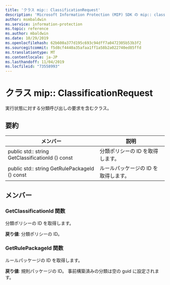 ```yaml
---
title: 'クラス mip:: ClassificationRequest'
description: 'Microsoft Information Protection (MIP) SDK の mip:: classificationrequest クラスについて説明します。'
author: msmbaldwin
ms.service: information-protection
ms.topic: reference
ms.author: mbaldwin
ms.date: 10/29/2019
ms.openlocfilehash: 62b600a377d195c693c94dff7a0472305b53b3f2
ms.sourcegitcommit: f5d8cf4440a35afaa1ff1a58b2a022740ed85ffd
ms.translationtype: MT
ms.contentlocale: ja-JP
ms.lasthandoff: 11/04/2019
ms.locfileid: "73558993"
---
```

# <a name="class-mipclassificationrequest"></a>クラス mip:: ClassificationRequest 
実行状態に対する分類呼び出しの要求を含むクラス。
  
## <a name="summary"></a>要約
 メンバー                        | 説明                                
--------------------------------|---------------------------------------------
public std:: string GetClassificationId () const  |  分類ポリシーの ID を取得します。
public std:: string GetRulePackageId () const  |  ルールパッケージの ID を取得します。
  
## <a name="members"></a>メンバー
  
### <a name="getclassificationid-function"></a>GetClassificationId 関数
分類ポリシーの ID を取得します。

  
**戻り値**: 分類ポリシーの ID。
  
### <a name="getrulepackageid-function"></a>GetRulePackageId 関数
ルールパッケージの ID を取得します。

  
**戻り値**: 規則パッケージの ID。 事前構築済みの分類は空の guid に設定されます。